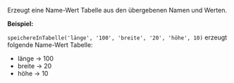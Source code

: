 Erzeugt eine Name-Wert Tabelle aus den übergebenen Namen und Werten.

**Beispiel:**

`speichereInTabelle('länge', '100', 'breite', '20', 'höhe', 10)` erzeugt folgende Name-Wert Tabelle:

- länge &#8594; 100
- breite &#8594; 20
- höhe &#8594; 10
